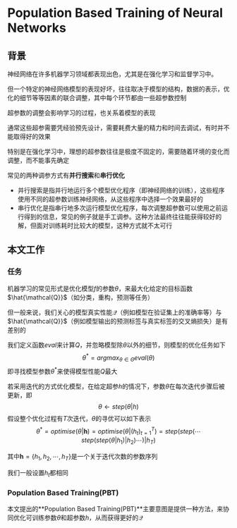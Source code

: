 # Population Based Training of Neural Networks  

## 背景

神经网络在许多机器学习领域都表现出色，尤其是在强化学习和监督学习中。

但一个特定的神经网络模型的表现好坏，往往取决于模型的结构，数据的表示，优化的细节等等因素的联合调整，其中每个环节都由一些超参数控制

超参数的调整会影响学习的过程，也关系着模型的表现

通常这些超参需要凭经验预先设计，需要耗费大量的精力和时间去调试，有时并不能取得好的效果

特别是在强化学习中，理想的超参数往往是极度不固定的，需要随着环境的变化而调整，而不能事先确定

常见的两种调参方式有**并行搜索**和**串行优化**

* 并行搜索是指并行地运行多个模型优化程序（即神经网络的训练），这些程序使用不同的超参数训练神经网络，从这些程序中选择一个效果最好的
* 串行优化是指串行地多次运行模型优化程序，每次调整超参数可以使用之前运行得到的信息，常见的例子就是手工调参。这种方法最终往往能获得较好的解，但面对训练耗时比较大的模型，这种方式就不太可行

## 本文工作

### 任务

机器学习的常见形式是优化模型$f$的参数$\theta$，来最大化给定的目标函数$\hat{\mathcal{Q}}$（如分类，重构，预测等任务）

但一般来说，我们关心的模型真实性能$\mathcal{Q}$（例如模型在验证集上的准确率等）与$\hat{\mathcal{Q}}$（例如模型输出的预测标签与真实标签的交叉熵损失）是有差别的

我们定义函数$eval$来计算$Q$，并忽略模型除$\theta$以外的细节，则模型的优化任务如下
$$
\theta^*=argmax_{\theta\in\Theta}eval(\theta)
$$
即寻找模型参数$\theta^*$来使得模型性能$Q$最大

若采用迭代的方式优化模型，在给定超参$h$的情况下，参数$\theta$在每次迭代步骤后被更新，即
$$
\theta\gets step(\theta|h)
$$
假设整个优化过程有$T$次迭代，$\theta$的寻优可以如下表示
$$
\theta^*=optimise(\theta|\mathbf{h})=optimise(\theta|(h_t)_{t=1}^T)=step(step(\cdots step(step(\theta|h_1)|h_2)\cdots)|h_T)
$$

其中$\mathbf{h}=\{h_1,h_2,\cdots,h_T\}$是一个关于迭代次数的参数序列

我们一般设置$h_t$都相同

### Population Based Training(PBT)

本文提出的**Population Based Training(PBT)**主要意图是提供一种方法，来协同优化可训练参数$\theta$和超参数$h$，从而获得更好的$\mathcal{Q}$

